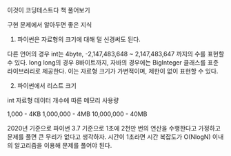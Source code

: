 이것이 코딩테스트다 책 풀어보기

구현 문제에서 알아두면 좋은 지식

1. 파이썬은 자료형의 크기에 대해 덜 신경써도 된다.

다른 언어의 경우 int는 4byte, -2,147,483,648 ~ 2,147,483,647 까지의 수를 표현할 수 있다. long long의 경우 8바이트까지, 자바의 경우에는 BigInteger 클래스를 표준 라이브러리로 제공한다. 이는 자료형 크기가 가변적이며, 제한이 없이 표현할 수 있다.

2. 파이썬에서 리스트 크기

int 자료형 데이터 개수에 따른 메모리 사용량

1,000 - 4KB
1,000,000 - 4MB
10,000,000 - 40MB

2020년 기준으로 파이썬 3.7 기준으로 1초에 2천만 번의 연산을 수행한다고 가정하고 문제를 풀면 큰 무리가 없다고 생각하자. 시간이 1초라면 시간 복잡도가 O(NlogN) 이내의 알고리즘을 이용해 문제를 풀어야 된다.